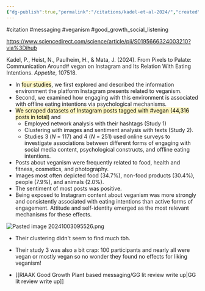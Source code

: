 ```yaml
---
{"dg-publish":true,"permalink":"/citations/kadel-et-al-2024/","created":"2024-10-03T09:11:41.065+01:00","updated":"2025-09-28T23:47:19.659+01:00"}
---
```


#citation #messaging #veganism #good_growth_social_listening 

https://www.sciencedirect.com/science/article/pii/S0195666324003210?via%3Dihub

Kadel, P., Heist, N., Paulheim, H., & Mata, J. (2024). From Pixels to Palate: Communication Around# vegan on Instagram and Its Relation With Eating Intentions. _Appetite_, 107518.

- In <mark style="background: #FFF3A3A6;">four studies</mark>, we first explored and described the information environment the platform Instagram presents related to veganism. 
- Second, we examined how engaging with this environment is associated with offline eating intentions via psychological mechanisms. 
- <mark style="background: #FFF3A3A6;">We scraped datasets of Instagram posts tagged with \#vegan (44,316 posts in total)</mark> and 
	- Employed network analysis with their hashtags (Study 1)
	- Clustering with images and sentiment analysis with texts (Study 2). 
	- Studies 3 (_N_ = 117) and 4 (_N_ = 251) used online surveys to investigate associations between different forms of engaging with social media content, psychological constructs, and offline eating intentions. 
- Posts about veganism were frequently related to food, health and fitness, cosmetics, and photography. 
- Images most often depicted food (34.7%), non-food products (30.4%), people (7.9%), and animals (2.0%). 
- The sentiment of most posts was positive. 
- Being exposed to Instagram content about veganism was more strongly and consistently associated with eating intentions than active forms of engagement. Attitude and self-identity emerged as the most relevant mechanisms for these effects. 

![Pasted image 20241003095526.png](/img/user/Pasted%20image%2020241003095526.png)

- Their clustering didn't seem to find much tbh.
- Their study 3 was also a bit crap: 100 participants and nearly all were vegan or mostly vegan so no wonder they found no effects for liking veganism! 

- [[RIAAK Good Growth Plant based messaging/GG lit review write up\|GG lit review write up]]